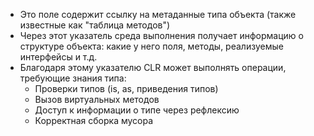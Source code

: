 - Это поле содержит ссылку на метаданные типа объекта (также известные как "таблица методов")
- Через этот указатель среда выполнения получает информацию о структуре объекта: какие у него поля, методы, реализуемые интерфейсы и т.д.
- Благодаря этому указателю CLR может выполнять операции, требующие знания типа:
    - Проверки типов (is, as, приведения типов)
    - Вызов виртуальных методов
    - Доступ к информации о типе через рефлексию
    - Корректная сборка мусора
